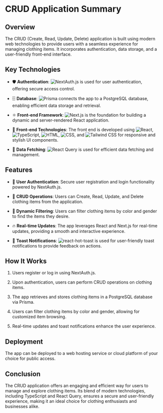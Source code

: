 # CRUD Application Summary

## Overview

The CRUD (Create, Read, Update, Delete) application is built using modern web technologies to provide users with a seamless experience for managing clothing items. It incorporates authentication, data storage, and a user-friendly front-end interface.

## Key Technologies

- 🛡️ **Authentication**: ![NextAuth.js](https://img.shields.io/badge/NextAuth.js-Authentication-000?logo=next-auth.js) is used for user authentication, offering secure access control.

- 🗄️ **Database**: ![Prisma](https://img.shields.io/badge/Prisma-Database%20ORM-000?logo=prisma) connects the app to a PostgreSQL database, enabling efficient data storage and retrieval.

- ⚛️ **Front-end Framework**: ![Next.js](https://img.shields.io/badge/Next.js-React%20Framework-000?logo=next.js) is the foundation for building a dynamic and server-rendered React application.

- 💅 **Front-end Technologies**: The front end is developed using ![React](https://img.shields.io/badge/React-Frontend%20Library-000?logo=react), ![TypeScript](https://img.shields.io/badge/TypeScript-Frontend%20Language-000?logo=typescript), ![HTML](https://img.shields.io/badge/HTML-Markup%20Language-000?logo=html5), ![CSS](https://img.shields.io/badge/CSS-Stylesheets-000?logo=css3), and ![Tailwind CSS](https://img.shields.io/badge/Tailwind%20CSS-Frontend%20Framework-000?logo=tailwind-css) for responsive and stylish UI components.

- 🔄 **Data Fetching**: ![React Query](https://img.shields.io/badge/React%20Query-Data%20Fetching-000?logo=react-query) is used for efficient data fetching and management.

## Features

- 🚀 **User Authentication**: Secure user registration and login functionality powered by NextAuth.js.

- 📝 **CRUD Operations**: Users can Create, Read, Update, and Delete clothing items from the application.

- 🎯 **Dynamic Filtering**: Users can filter clothing items by color and gender to find the items they desire.

- 🔥 **Real-time Updates**: The app leverages React and Next.js for real-time updates, providing a smooth and interactive experience.

- 📣 **Toast Notifications**: ![react-hot-toast](https://img.shields.io/badge/react--hot--toast-Notifications-000?logo=react-hot-toast) is used for user-friendly toast notifications to provide feedback on actions.

## How It Works

1. Users register or log in using NextAuth.js.

2. Upon authentication, users can perform CRUD operations on clothing items.

3. The app retrieves and stores clothing items in a PostgreSQL database via Prisma.

4. Users can filter clothing items by color and gender, allowing for customized item browsing.

5. Real-time updates and toast notifications enhance the user experience.

## Deployment

The app can be deployed to a web hosting service or cloud platform of your choice for public access.

## Conclusion

The CRUD application offers an engaging and efficient way for users to manage and explore clothing items. Its blend of modern technologies, including TypeScript and React Query, ensures a secure and user-friendly experience, making it an ideal choice for clothing enthusiasts and businesses alike.
